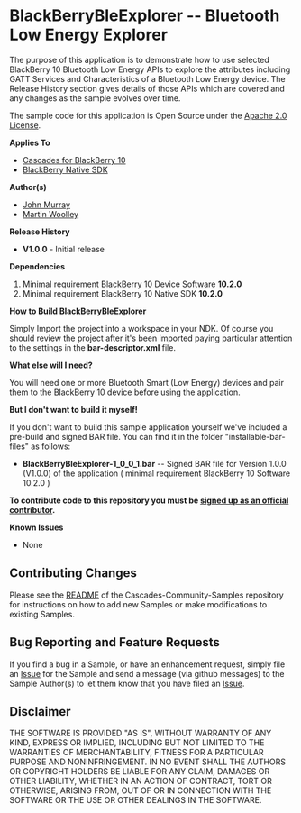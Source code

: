 # BlackBerryBleExplorer -- Bluetooth Low Energy Explorer

The purpose of this application is to demonstrate how to use selected BlackBerry 10 Bluetooth Low Energy APIs to explore the attributes including GATT Services and Characteristics of a Bluetooth Low Energy device. The Release History section gives details of those APIs which are covered and any changes as the sample evolves over time.

The sample code for this application is Open Source under 
the [Apache 2.0 License](http://www.apache.org/licenses/LICENSE-2.0.html).

**Applies To**

* [Cascades for BlackBerry 10](https://bdsc.webapps.blackberry.com/cascades/)
* [BlackBerry Native SDK](http://developer.blackberry.com/native/)

**Author(s)** 

* [John Murray](https://github.com/jcmurray)
* [Martin Woolley](https://github.com/mdwoolley)


**Release History**

* **V1.0.0** - Initial release

**Dependencies**

1. Minimal requirement BlackBerry 10 Device Software **10.2.0**
1. Minimal requirement BlackBerry 10 Native SDK **10.2.0**

**How to Build BlackBerryBleExplorer**

Simply Import the project into a workspace in your NDK. Of course you should review the project after it's been imported paying particular attention to the settings in the **bar-descriptor.xml** file.

**What else will I need?**

You will need one or more Bluetooth Smart (Low Energy) devices and pair them to the BlackBerry 10 device before using the application.

**But I don't want to build it myself!**

If you don't want to build this sample application yourself we've included a pre-build and signed BAR file. You can find it in the 
folder "installable-bar-files" as follows:

* **BlackBerryBleExplorer-1\_0\_0\_1.bar** -- Signed BAR file for Version 1.0.0 (V1.0.0) of the application ( minimal requirement BlackBerry 10 Software 10.2.0 )

**To contribute code to this repository you must be [signed up as an official contributor](http://blackberry.github.com/howToContribute.html).**

**Known Issues**

* None

## Contributing Changes

Please see the [README](https://github.com/blackberry/Cascades-Community-Samples/blob/master/README.md) 
of the Cascades-Community-Samples repository for instructions on how to add new Samples or 
make modifications to existing Samples.


## Bug Reporting and Feature Requests

If you find a bug in a Sample, or have an enhancement request, simply file an [Issue](https://github.com/blackberry/Cascades-Community-Samples/issues) for  the Sample and send a message (via github messages) to the Sample Author(s) to let  them know that you have filed an [Issue](https://github.com/blackberry/Cascades-Community-Samples/issues).


## Disclaimer

THE SOFTWARE IS PROVIDED "AS IS", WITHOUT WARRANTY OF ANY KIND, EXPRESS OR IMPLIED, INCLUDING  BUT NOT LIMITED TO THE WARRANTIES OF MERCHANTABILITY, FITNESS FOR A PARTICULAR PURPOSE AND NONINFRINGEMENT. IN NO EVENT SHALL THE AUTHORS OR COPYRIGHT HOLDERS BE LIABLE FOR ANY CLAIM, DAMAGES OR OTHER LIABILITY, WHETHER IN AN ACTION OF CONTRACT, TORT OR  OTHERWISE, ARISING FROM, OUT OF OR IN CONNECTION WITH THE SOFTWARE OR THE USE OR OTHER DEALINGS IN THE SOFTWARE.
